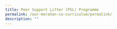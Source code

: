 ```yaml
---
title: Peer Support Lifter (PSL) Programme
permalink: /our-merahan-co-curriculum/permalink/
description: ""
---
```


